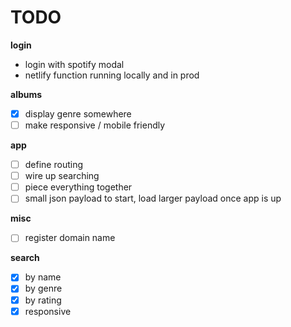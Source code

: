 # TODO

**login**
* login with spotify modal
* netlify function running locally and in prod

**albums**
* [x] display genre somewhere
* [ ] make responsive / mobile friendly

**app**
* [ ] define routing
* [ ] wire up searching 
* [ ] piece everything together
* [ ] small json payload to start, load larger payload once app is up

**misc**
* [ ] register domain name

**search**
* [x] by name
* [x] by genre
* [x] by rating
* [x] responsive
